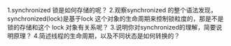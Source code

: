 1.synchronized 锁是如何存储的呢？
2.观察synchronized 的整个语法发现，synchronized(lock)是基于lock 这个对象的生命周期来控制锁粒度的，那是不是锁的存储和这个 lock 对象有关系呢？ 
3.说明你对synchronized的理解，简要说明原理？
4.简述线程的生命周期，以及不同状态是如何转换的？